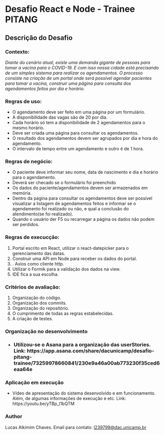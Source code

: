 # Desafio React e Node - Trainee PITANG

<h2>Descrição do Desafio</h2>

<h3>Contexto:</h3>

<i>Diante do cenário atual, existe uma demanda gigante de pessoas para tomar a vacina para
o COVID-19. E com isso nossa cidade está precisando de um simples sistema para realizar
os agendamentos.
O processo consiste na criação de um portal onde será possível agendar pacientes para
tomar a vacina, construir uma página para consulta dos agendamentos feitos por dia e
horário.</i>

<h3>Regras de uso:</h3>

<ul> 
 <li>O agendamento deve ser feito em uma página por um formulário.</li>
 <li>A disponibilidade das vagas são de 20 por dia.</li>
 <li>Cada horário só tem a disponibilidade de 2 agendamentos para o mesmo horário.</li>
 <li>Deve ser criada uma página para consultar os agendamentos.</li>
 <li>O resultado dos agendamentos devem ser agrupados por dia e hora do agendamento.</li>
 <li>O intervalo de tempo entre um agendamento e outro é de 1 hora.</li>
</ul>

<h3>Regras de negócio:</h3>

<ul> 
 <li>O paciente deve informar seu nome, data de nascimento e dia e horário para o agendamento.</li>
 <li>Deverá ser checado se o formulário foi preenchido</li>
 <li>Os dados do paciente/agendamentos devem ser armazenados em memória.</li>
 <li>Dentro da página para consultar os agendamentos deve ser possível visualizar a listagem de agendamentos feitos e informar se o agendamento foi realizado ou não, e qual a conclusão do atendimento(se foi realizado).</li>
 <li>Quando o usuário der F5 ou recarregar a página os dados não podem ser perdidos.</li>
</ul>

<h3>Regras de execucção:</h3>

<ol> 
 <li>Portal escrito em React, utilizar o react-datepicker para o gerenciamento das datas.</li>
 <li> Construir uma API em Node para receber os dados do portal.</li>
 <li>. Axios como cliente http.</li>
 <li>Utilizar o Formik para a validação dos dados na view.</li>
 <li>IDE fica a sua escolha.</li>
</ol>
  
<h3>Critérios de avaliação:</h3>

<ol> 
 <li>Organização do código.</li>
 <li>Organização dos commits.</li>
 <li>Organização do repositório.</li>
 <li>O cumprimento de todas as regras estabelecidas.</li>
 <li>A criação de testes.</li>
</ol>

<h3>Organização no desenvolvimento<h3>

<ul> 
<li>Utilizou-se o Asana para a organização das userStories. Link: https://app.asana.com/share/dacunicamp/desafio-pitang-trainee/73259978660841/230e9a46a00ab773230f35ced6eaa64e</li>
 </ul>
 
 <h3>Aplicação em execução</h3>

<ul>
 <li>Vídeo de apresentação do sistema desenvolvido e em funcionamento. Além, de algumas informações de execução e etc. Link: https://youtu.be/yTBp_l1bQTM</li>
 </ul>

<h3> Author </h3>
 
 Lucas Alkimim Chaves.
 Email para contato: l239799@dac.unicamp.br

